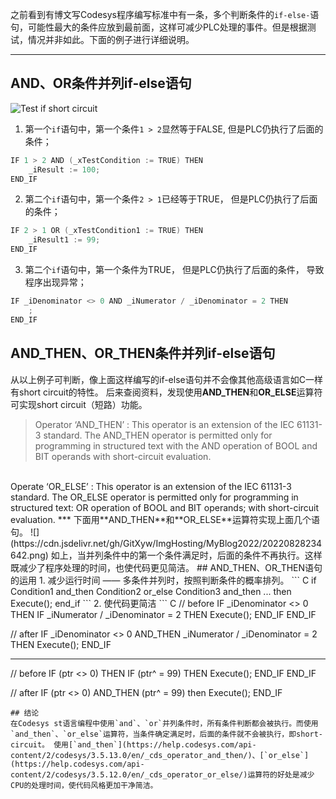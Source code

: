 之前看到有博文写Codesys程序编写标准中有一条，多个判断条件的`if-else-`语句，可能性最大的条件应放到最前面，这样可减少PLC处理的事件。但是根据测试，情况并非如此。下面的例子进行详细说明。
***
## AND、OR条件并列if-else语句
![Test if short circuit](https://cdn.jsdelivr.net/gh/GitXyw/ImgHosting/MyBlog2022/20220828232818.png)

1. 第一个`if`语句中，第一个条件`1 > 2`显然等于FALSE, 但是PLC仍执行了后面的条件；
``` C
IF 1 > 2 AND (_xTestCondition := TRUE) THEN
	_iResult := 100;
END_IF
```
2. 第二个`if`语句中，第一个条件`2 > 1`已经等于TRUE， 但是PLC仍执行了后面的条件；
``` C
IF 2 > 1 OR (_xTestCondition1 := TRUE) THEN
	_iResult1 := 99;
END_IF
```
3. 第二个`if`语句中，第一个条件为TRUE， 但是PLC仍执行了后面的条件， 导致程序出现异常；
``` C
IF _iDenominator <> 0 AND _iNumerator / _iDenominator = 2 THEN
	;
END_IF
```
## AND_THEN、OR_THEN条件并列if-else语句
从以上例子可判断，像上面这样编写的if-else语句并不会像其他高级语言如C一样有short circuit的特性。
后来查阅资料，发现使用**AND_THEN**和**OR_ELSE**运算符可实现short circuit（短路）功能。  
> Operator ‘AND_THEN’ : This operator is an extension of the IEC 61131-3 standard.
The AND_THEN operator is permitted only for programming in structured text with the AND operation of BOOL and BIT operands with short-circuit evaluation.  
<br/>
Operate ‘OR_ELSE’ : This operator is an extension of the IEC 61131-3 standard.
The OR_ELSE operator is permitted only for programming in structured text: OR operation of BOOL and BIT operands; with short-circuit evaluation. 
***
下面用**AND_THEN**和**OR_ELSE**运算符实现上面几个语句。  
![](https://cdn.jsdelivr.net/gh/GitXyw/ImgHosting/MyBlog2022/20220828234642.png)
如上，当并列条件中的第一个条件满足时，后面的条件不再执行。这样既减少了程序处理的时间，也使代码更见简洁。  
## AND_THEN、OR_THEN语句的运用
1. 减少运行时间 —— 多条件并列时，按照判断条件的概率排列。
``` C
if Condition1 and_then Condition2 or_else Condition3 and_then ... then
    Execute();
end_if
```
2. 使代码更简洁
``` C
// before
IF _iDenominator <> 0 THEN
	IF _iNumerator / _iDenominator = 2 THEN
		Execute();
	END_IF
END_IF

// after
IF _iDenominator <> 0 AND_THEN _iNumerator / _iDenominator = 2 THEN
	Execute();
END_IF

------------------------------------------------------------------------

// before
IF (ptr <> 0) THEN
	IF (ptr^ = 99) THEN
		Execute();
	END_IF
END_IF

// after
IF (ptr <> 0) AND_THEN (ptr^ = 99) then
    Execute();
END_IF

```
## 结论
在Codesys st语言编程中使用`and`、`or`并列条件时，所有条件判断都会被执行。而使用`and_then`、`or_else`运算符，当条件确定满足时，后面的条件就不会被执行，即short-circuit。 使用[`and_then`](https://help.codesys.com/api-content/2/codesys/3.5.13.0/en/_cds_operator_and_then/)、[`or_else`](https://help.codesys.com/api-content/2/codesys/3.5.12.0/en/_cds_operator_or_else/)运算符的好处是减少CPU的处理时间，使代码风格更加干净简洁。